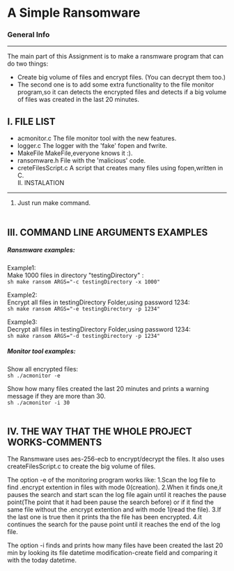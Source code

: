 # A Simple Ransomware

### General Info
------------
The main part of this Assignment is to make a ransmware program that can do two
things: 
* Create big volume of files and encrypt files. (You can decrypt them too.)
* The second one is to add some extra functionality to the file monitor program,so
it can detects the encrypted files and detects if a big volume of files was created 
in the last 20 minutes.<br />

 I. FILE LIST
------------
- acmonitor.c                    The file monitor tool with the new features.
- logger.c                       The logger with the 'fake' fopen and fwrite.
- MakeFile                       MakeFile,everyone knows it :).
- ransomware.h                   File with the 'malicious' code.
- creteFilesScript.c             A script that creates many files using fopen,written in C.
  <br />
 II. INSTALATION
------------
1. Just run make command.<br /><br />

 III. COMMAND LINE ARGUMENTS EXAMPLES
------------
##### Ransmware examples:

Example1:<br />
Make 1000 files in directory "testingDirectory" :<br />
```sh make ransom ARGS="-c testingDirectory -x 1000" ```

Example2:<br />
Encrypt all files in testingDirectory Folder,using password 1234:<br />
```sh make ransom ARGS="-e testingDirectory -p 1234" ```

Example3:<br />
Decrypt all files in testingDirectory Folder,using password 1234:<br />
```sh make ransom ARGS="-d testingDirectory -p 1234" ```

##### Monitor tool examples:

Show all encrypted files:<br />
 ```sh ./acmonitor -e ```

Show how many files created the last 20 minutes and prints a
warning message if they are more than 30.<br />
```sh ./acmonitor -i 30 ```<br /><br />

  IV. THE WAY THAT THE WHOLE PROJECT WORKS-COMMENTS
------------

The Ransmware uses aes-256-ecb to encrypt/decrypt the files.
 It also uses createFilesScript.c to create the big volume of files.

   The option -e of the monitoring program works like:
 1.Scan the log file to find .encrypt extention in files with mode 0(creation).
 2.When it finds one,it pauses the search and start scan the
 log file again until it reaches the pause point(The point that it 
 had been pause the search before) or if it find the same file without the 
 .encrypt extention and with mode 1(read the file).
 3.If the last one is true then it prints tha the file has been encrypted.
 4.it continues the search for the pause point until it reaches the 
 end of the log file.

   The option -i finds and prints how many files have been created the last
 20 min by looking its file datetime modification-create field and comparing it
 with the today datetime.
